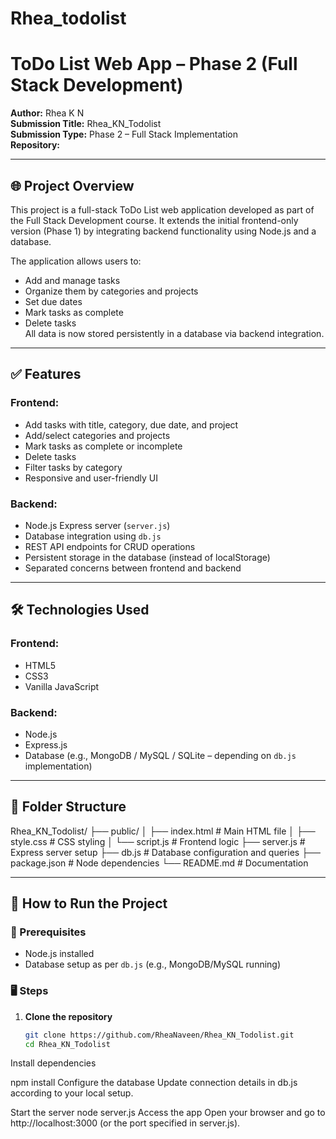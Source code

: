 # Rhea_todolist
# ToDo List Web App – Phase 2 (Full Stack Development)

**Author:** Rhea K N  
**Submission Title:** Rhea_KN_Todolist  
**Submission Type:** Phase 2 – Full Stack Implementation  
**Repository:** 

---

## 🌐 Project Overview

This project is a full-stack ToDo List web application developed as part of the Full Stack Development course. It extends the initial frontend-only version (Phase 1) by integrating backend functionality using Node.js and a database.

The application allows users to:
- Add and manage tasks
- Organize them by categories and projects
- Set due dates
- Mark tasks as complete
- Delete tasks  
All data is now stored persistently in a database via backend integration.

---

## ✅ Features

### Frontend:
- Add tasks with title, category, due date, and project
- Add/select categories and projects
- Mark tasks as complete or incomplete
- Delete tasks
- Filter tasks by category
- Responsive and user-friendly UI

### Backend:
- Node.js Express server (`server.js`)
- Database integration using `db.js`
- REST API endpoints for CRUD operations
- Persistent storage in the database (instead of localStorage)
- Separated concerns between frontend and backend

---

## 🛠️ Technologies Used

### Frontend:
- HTML5  
- CSS3  
- Vanilla JavaScript  

### Backend:
- Node.js  
- Express.js  
- Database (e.g., MongoDB / MySQL / SQLite – depending on `db.js` implementation)

---

## 📁 Folder Structure

Rhea_KN_Todolist/
├── public/
│ ├── index.html # Main HTML file
│ ├── style.css # CSS styling
│ └── script.js # Frontend logic
├── server.js # Express server setup
├── db.js # Database configuration and queries
├── package.json # Node dependencies
└── README.md # Documentation


---

## 🚀 How to Run the Project

### 🔧 Prerequisites
- Node.js installed
- Database setup as per `db.js` (e.g., MongoDB/MySQL running)

### 🖥️ Steps

1. **Clone the repository**  
   ```bash
   git clone https://github.com/RheaNaveen/Rhea_KN_Todolist.git
   cd Rhea_KN_Todolist

Install dependencies

npm install
Configure the database
Update connection details in db.js according to your local setup.

Start the server
node server.js
Access the app
Open your browser and go to http://localhost:3000 (or the port specified in server.js).
